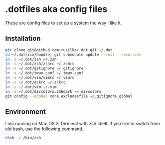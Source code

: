 .dotfiles aka config files
==========================

These are config files to set up a system the way I like it.

Installation
------------

```bash
git clone git@github.com:rusilko/.dot.git ~/.dot
cd ~/.dot/vim/bundle; git submodule update --init --recursive
ln -s ~/.dot/zsh ~/.zsh
ln -s ~/.dot/zsh/zshrc ~/.zshrc
ln -s ~/.dot/gitignore ~/.gitignore
ln -s ~/.dot/tmux.conf ~/.tmux.conf
ln -s ~/.dot/vim/vimrc ~/.vimrc
ln -s ~/.dot/ackrc ~/.ackrc
ln -s ~/.dot/vim ~/.vim
ln -s ~/.dot/dircolors.256dark ~/.dircolors
git config --global core.excludesfile ~/.gitignore_global
```

Environment
-----------

I am running on Mac OS X Terminal with zsh shell. If you like to switch
from old bash, use the following command.

```bash
chsh -s /bin/zsh
```
